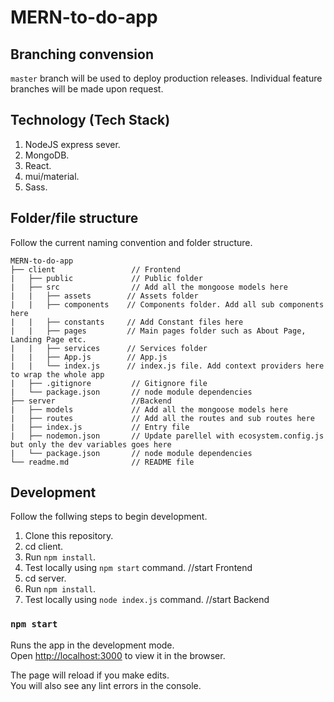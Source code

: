 # MERN-to-do-app

## Branching convension

`master` branch will be used to deploy production releases.
Individual feature branches will be made upon request.
## Technology (Tech Stack)

1. NodeJS express sever.
1. MongoDB.
1. React.
1. mui/material.
1. Sass.

## Folder/file structure

Follow the current naming convention and folder structure.

```
MERN-to-do-app
├── client                 // Frontend
|   ├── public             // Public folder
|   ├── src                // Add all the mongoose models here
| 	|   ├── assets        // Assets folder
| 	|   ├── components    // Components folder. Add all sub components here
| 	|   ├── constants     // Add Constant files here
|	|   ├── pages         // Main pages folder such as About Page, Landing Page etc.
| 	|   ├── services      // Services folder
|	|   ├── App.js        // App.js
| 	|   └── index.js      // index.js file. Add context providers here to wrap the whole app
|   ├── .gitignore         // Gitignore file
|   └── package.json       // node module dependencies
├── server                 //Backend
|   ├── models             // Add all the mongoose models here
|   ├── routes             // Add all the routes and sub routes here
|   ├── index.js           // Entry file
|   ├── nodemon.json       // Update parellel with ecosystem.config.js but only the dev variables goes here
|   └── package.json       // node module dependencies
└── readme.md              // README file
```

## Development

Follow the follwing steps to begin development.

1. Clone this repository.
1. cd client.
1. Run `npm install`.
1. Test locally using `npm start` command. //start Frontend 
1. cd server. 
1. Run `npm install`.
1. Test locally using `node index.js` command. //start Backend 

### `npm start`

Runs the app in the development mode.\
Open [http://localhost:3000](http://localhost:3000) to view it in the browser.

The page will reload if you make edits.\
You will also see any lint errors in the console.
